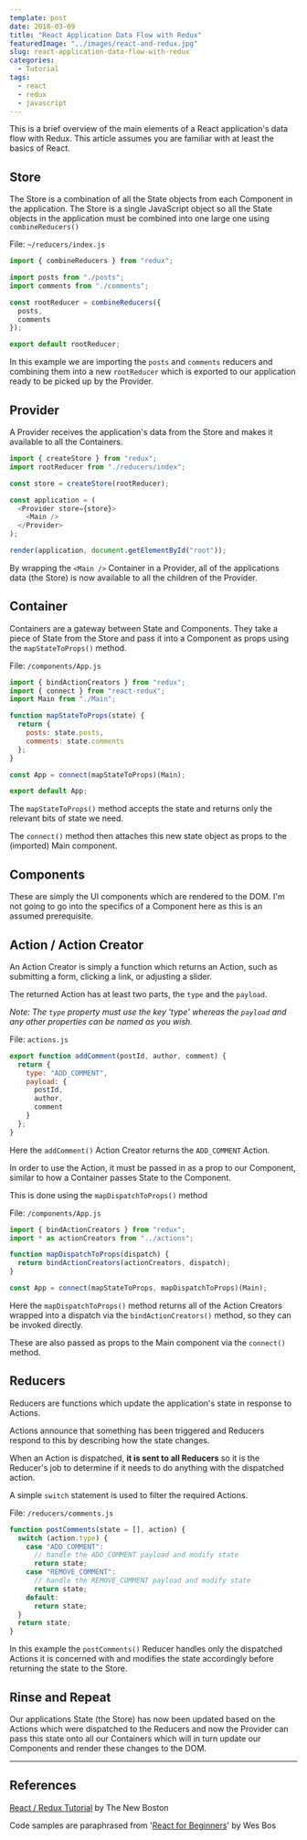 ```yaml
---
template: post
date: 2018-03-09
title: "React Application Data Flow with Redux"
featuredImage: "../images/react-and-redux.jpg"
slug: react-application-data-flow-with-redux
categories:
  - Tutorial
tags:
  - react
  - redux
  - javascript
---
```


This is a brief overview of the main elements of a React application's data flow with Redux.
This article assumes you are familiar with at least the basics of React.

## Store

The Store is a combination of all the State objects from each Component in the application.
The Store is a single JavaScript object so all the State objects in the application must be combined into one large one using `combineReducers()`

File: `~/reducers/index.js`

```javascript
import { combineReducers } from "redux";

import posts from "./posts";
import comments from "./comments";

const rootReducer = combineReducers({
  posts,
  comments
});

export default rootReducer;
```

In this example we are importing the `posts` and `comments` reducers and combining them into a new `rootReducer` which is exported to our application ready to be picked up by the Provider.

## Provider

A Provider receives the application's data from the Store and makes it available to all the Containers.

```javascript
import { createStore } from "redux";
import rootReducer from "./reducers/index";

const store = createStore(rootReducer);

const application = (
  <Provider store={store}>
    <Main />
  </Provider>
);

render(application, document.getElementById("root"));
```

By wrapping the `<Main />` Container in a Provider, all of the applications data (the Store) is now available to all the children of the Provider.

## Container

Containers are a gateway between State and Components. They take a piece of State from the Store and pass it into a Component as props using the `mapStateToProps()` method.

File: `/components/App.js`

```javascript
import { bindActionCreators } from "redux";
import { connect } from "react-redux";
import Main from "./Main";

function mapStateToProps(state) {
  return {
    posts: state.posts,
    comments: state.comments
  };
}

const App = connect(mapStateToProps)(Main);

export default App;
```

The `mapStateToProps()` method accepts the state and returns only the relevant bits of state we need.

The `connect()` method then attaches this new state object as props to the (imported) Main component.

## Components

These are simply the UI components which are rendered to the DOM. I'm not going to go into the specifics of a Component here as this is an assumed prerequisite.

## Action / Action Creator

An Action Creator is simply a function which returns an Action, such as submitting a form, clicking a link, or adjusting a slider.

The returned Action has at least two parts, the `type` and the `payload`.

_Note: The `type` property must use the key 'type' whereas the `payload` and any other properties can be named as you wish._

File: `actions.js`

```javascript
export function addComment(postId, author, comment) {
  return {
    type: "ADD_COMMENT",
    payload: {
      postId,
      author,
      comment
    }
  };
}
```

Here the `addComment()` Action Creator returns the `ADD_COMMENT` Action.

In order to use the Action, it must be passed in as a prop to our Component, similar to how a Container passes State to the Component.

This is done using the `mapDispatchToProps()` method

File: `/components/App.js`

```javascript
import { bindActionCreators } from "redux";
import * as actionCreators from "../actions";

function mapDispatchToProps(dispatch) {
  return bindActionCreators(actionCreators, dispatch);
}

const App = connect(mapStateToProps, mapDispatchToProps)(Main);
```

Here the `mapDispatchToProps()` method returns all of the Action Creators wrapped into a dispatch via the `bindActionCreators()` method, so they can be invoked directly.

These are also passed as props to the Main component via the `connect()` method.

## Reducers

Reducers are functions which update the application's state in response to Actions.

Actions announce that something has been triggered and Reducers respond to this by describing how the state changes.

When an Action is dispatched, **it is sent to all Reducers** so it is the Reducer's job to determine if it needs to do anything with the dispatched action.

A simple `switch` statement is used to filter the required Actions.

File: `/reducers/comments.js`

```javascript
function postComments(state = [], action) {
  switch (action.type) {
    case "ADD_COMMENT":
      // handle the ADD_COMMENT payload and modify state
      return state;
    case "REMOVE_COMMENT":
      // handle the REMOVE_COMMENT payload and modify state
      return state;
    default:
      return state;
  }
  return state;
}
```

In this example the `postComments()` Reducer handles only the dispatched Actions it is concerned with and modifies the state accordingly before returning the state to the Store.

## Rinse and Repeat

Our applications State (the Store) has now been updated based on the Actions which were dispatched to the Reducers and now the Provider can pass this state onto all our Containers which will in turn update our Components and render these changes to the DOM.

---

## References

[React / Redux Tutorial](https://youtu.be/DiLVAXlVYR0) by The New Boston

Code samples are paraphrased from '[React for Beginners](https://reactforbeginners.com)' by Wes Bos
